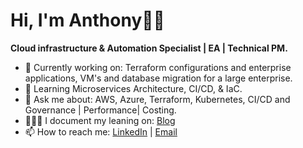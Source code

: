 # Hi, I'm Anthony👋🏾

**Cloud infrastructure & Automation Specialist | EA | Technical PM.**

- 🔭 Currently working on: Terraform configurations and enterprise applications, VM's and database migration for a large enterprise.
- 🌱 Learning Microservices Architecture, CI/CD, & IaC. 
- 💬 Ask me about: AWS, Azure, Terraform, Kubernetes, CI/CD and Governance | Performance| Costing. 
- 👨🏻‍🎓 I document my leaning on: [Blog](https://medium.com/@a.okeleye)
- 📫 How to reach me: [LinkedIn](https://www.linkedin.com/in/anthony.okeleye) | [Email](hello@allthingsao.com)
